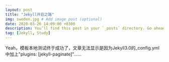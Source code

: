 ```yaml
---
layout: post
title: "Jekyll开启之路"
img: sweden.jpg # Add image post (optional)
date: 2020-03-26 14:09:00 +0300
description: You’ll find this post in your `_posts` directory. Go ahead and edit it and re-build the site to see your changes. # Add post description (optional)
tag: [Jekyll, Study]
---
```

Yeah，模板本地测试终于成功了，文章无法显示是因为Jekyll3.0的_config.yml中加上"plugins: [jekyll-paginate]"……
